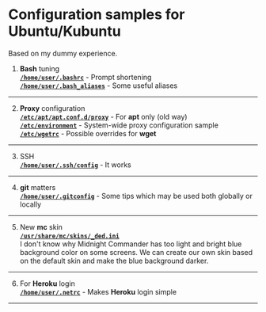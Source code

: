 # Configuration samples for Ubuntu/Kubuntu
Based on my dummy experience.
1. **Bash** tuning    
[**`/home/user/.bashrc`**](https://github.com/wildfielded/samples-ubuntu/blob/master/home/user/.bashrc) - Prompt shortening    
[**`/home/user/.bash_aliases`**](https://github.com/wildfielded/samples-ubuntu/blob/master/home/user/.bash_aliases) - Some useful aliases    
----
2. **Proxy** configuration    
[**`/etc/apt/apt.conf.d/proxy`**](https://github.com/wildfielded/samples-ubuntu/blob/master/etc/apt/apt.conf.d/proxy) - For **apt** only (old way)    
[**`/etc/environment`**](https://github.com/wildfielded/samples-ubuntu/blob/master/etc/environment) - System-wide proxy configuration sample    
[**`/etc/wgetrc`**](https://github.com/wildfielded/samples-ubuntu/blob/master/etc/wgetrc) - Possible overrides for **wget**    
----
3. SSH    
[**`/home/user/.ssh/config`**](https://github.com/wildfielded/samples-ubuntu/blob/master/home/user/.ssh/config) - It works    
----
4. **git** matters    
[**`/home/user/.gitconfig`**](https://github.com/wildfielded/samples-ubuntu/blob/master/home/user/.gitconfig) - Some tips which may be used both globally or locally    
----
5. New **mc** skin    
[**`/usr/share/mc/skins/_ded.ini`**](https://github.com/wildfielded/samples-ubuntu/blob/master/usr/share/mc/skins/_ded.ini)    
I don't know why Midnight Commander has too light and bright blue background color on some screens.
We can create our own skin based on the default skin and make the blue background darker.
----
6. For **Heroku** login    
[**`/home/user/.netrc`**](https://github.com/wildfielded/samples-ubuntu/blob/master/home/user/.netrc) - Makes **Heroku** login simple    
----
